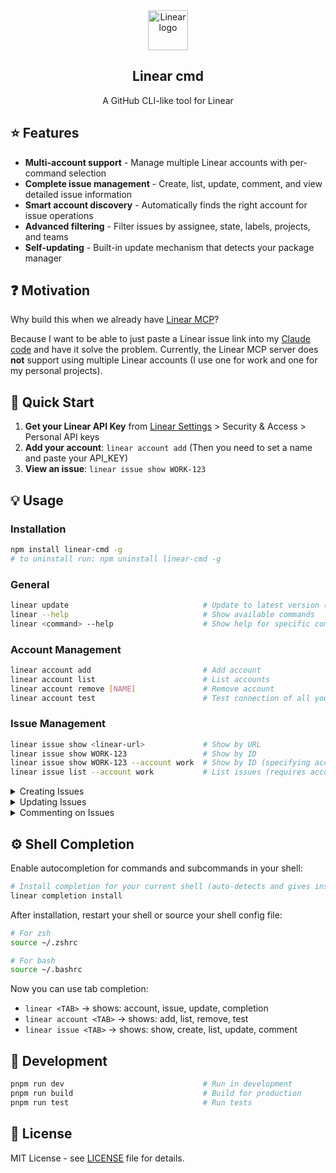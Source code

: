 <div align="center">
<a href="https://linear.app" target="_blank" rel="noopener noreferrer">
  <img width="64" src="https://raw.githubusercontent.com/linear/linear/master/docs/logo.svg" alt="Linear logo">
</a>
<h2>Linear cmd</h2>
<p>A GitHub CLI-like tool for Linear</p>
</div>



## :star: Features

- **Multi-account support** - Manage multiple Linear accounts with per-command selection
- **Complete issue management** - Create, list, update, comment, and view detailed issue information
- **Smart account discovery** - Automatically finds the right account for issue operations
- **Advanced filtering** - Filter issues by assignee, state, labels, projects, and teams
- **Self-updating** - Built-in update mechanism that detects your package manager

## :question: Motivation

Why build this when we already have [Linear MCP](https://linear.app/docs/mcp)?

Because I want to be able to just paste a Linear issue link into my [Claude code](https://www.anthropic.com/claude-code) and have it solve the problem. Currently, the Linear MCP server does **not** support using multiple Linear accounts (I use one for work and one for my personal projects).

## :rocket: Quick Start

1. **Get your Linear API Key** from [Linear Settings](https://linear.app/settings) > Security & Access > Personal API keys
2. **Add your account**: `linear account add` (Then you need to set a name and paste your API_KEY)
3. **View an issue**: `linear issue show WORK-123`

## :bulb: Usage

### Installation

```bash
npm install linear-cmd -g
# to uninstall run: npm uninstall linear-cmd -g
```

### General

```bash
linear update                              # Update to latest version (auto-detects npm/yarn/pnpm)
linear --help                              # Show available commands
linear <command> --help                    # Show help for specific command
```

### Account Management

```bash
linear account add                         # Add account
linear account list                        # List accounts
linear account remove [NAME]               # Remove account 
linear account test                        # Test connection of all your accounts
```

### Issue Management

```bash
linear issue show <linear-url>             # Show by URL
linear issue show WORK-123                 # Show by ID
linear issue show WORK-123 --account work  # Show by ID (specifying account)
linear issue list --account work           # List issues (requires account)
```

<details>
<summary>Creating Issues</summary>
</br>


```bash
# Interactive mode (prompts for missing fields)
linear issue create --account work

# Direct mode with flags
linear issue create --account work \
  --title "Issue title" \
  --description "Issue description" \
  --priority 2 \
  --label "bug" \
  --team "TEAM" \
  --project "Project Name" \
  --assignee "user@example.com"
```

</details>

<details>
<summary>Updating Issues</summary>
</br>

```bash
# Interactive mode (choose what to update)
linear issue update WORK-123

# Direct mode with flags
linear issue update WORK-123 \
  --title "New title" \
  --description "New description" \
  --state "In Progress" \
  --assignee "user@example.com" \
  --priority 1 \
  --add-label "urgent" \
  --remove-label "low-priority"
```

</details>

<details>
<summary>Commenting on Issues</summary>
</br>

```bash
# Interactive mode (prompts for comment)
linear issue comment WORK-123

# Direct mode with comment text
linear issue comment WORK-123 "This is my comment"
```

</details>

## :gear: Shell Completion

Enable autocompletion for commands and subcommands in your shell:

```bash
# Install completion for your current shell (auto-detects and gives instructions)
linear completion install
```

After installation, restart your shell or source your shell config file:

```bash
# For zsh
source ~/.zshrc

# For bash  
source ~/.bashrc
```

Now you can use tab completion:
- `linear <TAB>` → shows: account, issue, update, completion
- `linear account <TAB>` → shows: add, list, remove, test
- `linear issue <TAB>` → shows: show, create, list, update, comment

## :wrench: Development

```bash
pnpm run dev                               # Run in development
pnpm run build                             # Build for production
pnpm run test                              # Run tests
```

## :scroll: License

MIT License - see [LICENSE](LICENSE) file for details.
